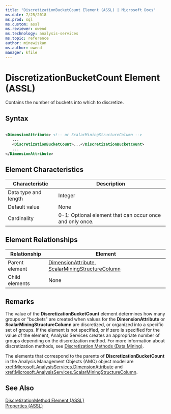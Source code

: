 ```yaml
---
title: "DiscretizationBucketCount Element (ASSL) | Microsoft Docs"
ms.date: 7/25/2018
ms.prod: sql
ms.custom: assl
ms.reviewer: owend
ms.technology: analysis-services
ms.topic: reference
author: minewiskan
ms.author: owend
manager: kfile
---
```

# DiscretizationBucketCount Element (ASSL)

  Contains the number of buckets into which to discretize.  
  
## Syntax  
  
```xml  
  
<DimensionAttribute> <!-- or ScalarMiningStructureColumn -->  
   ...  
   <DiscretizationBucketCount>...</DiscretizationBucketCount>  
   ...  
</DimensionAttribute>  
```  
  
## Element Characteristics  
  
|Characteristic|Description|  
|--------------------|-----------------|  
|Data type and length|Integer|  
|Default value|None|  
|Cardinality|0-1: Optional element that can occur once and only once.|  
  
## Element Relationships  
  
|Relationship|Element|  
|------------------|-------------|  
|Parent element|[DimensionAttribute](../data-type/dimensionattribute-data-type-assl.md), [ScalarMiningStructureColumn](../data-type/scalarminingstructurecolumn-data-type-assl.md)|  
|Child elements|None|  
  
## Remarks  
 The value of the **DiscretizationBucketCount** element determines how many groups or "buckets" are created when values for the **DimensionAttribute** or **ScalarMiningStructureColumn** are discretized, or organized into a specific set of groups. If the element is not specified, or if zero is specified for the value of the element, Analysis Services creates an appropriate number of groups depending on the discretization method. For more information about discretization methods, see [Discretization Methods &#40;Data Mining&#41;](../../../analysis-services/data-mining/discretization-methods-data-mining.md).  
  
 The elements that correspond to the parents of **DiscretizationBucketCount** in the Analysis Management Objects (AMO) object model are <xref:Microsoft.AnalysisServices.DimensionAttribute> and <xref:Microsoft.AnalysisServices.ScalarMiningStructureColumn>.  
  
## See Also  
 [DiscretizationMethod Element &#40;ASSL&#41;](discretizationmethod-element-assl.md)   
 [Properties &#40;ASSL&#41;](properties-assl.md)  
  
  

